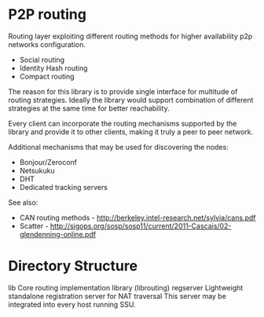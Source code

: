 P2P routing
===========

Routing layer exploiting different routing methods for higher availability p2p
networks configuration.

* Social routing
* Identity Hash routing
* Compact routing

The reason for this library is to provide single interface for multitude of routing
strategies. Ideally the library would support combination of different strategies at the same
time for better reachability.

Every client can incorporate the routing mechanisms supported by the library and provide it
to other clients, making it truly a peer to peer network.

Additional mechanisms that may be used for discovering the nodes:
* Bonjour/Zeroconf
* Netsukuku
* DHT
* Dedicated tracking servers

See also:
* CAN routing methods - http://berkeley.intel-research.net/sylvia/cans.pdf
* Scatter - http://sigops.org/sosp/sosp11/current/2011-Cascais/02-glendenning-online.pdf

Directory Structure
===================

lib         Core routing implementation library (librouting)
regserver   Lightweight standalone registration server for NAT traversal
            This server may be integrated into every host running SSU.
